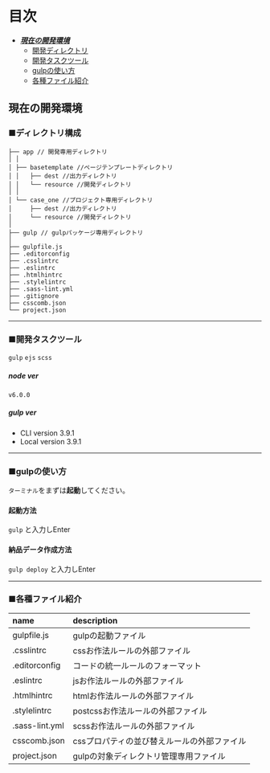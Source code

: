 # 目次
* [***現在の開発環境***](#head_dev)
  * [開発ディレクトリ](#dirctory)
  * [開発タスクツール](#tasktool)
  * [gulpの使い方](#gulp)
  * [各種ファイル紹介](#file)

<a id="head_dev"></a>
## 現在の開発環境

<a id="dirctory"></a>
### ■ディレクトリ構成
```
├── app // 開発専用ディレクトリ
│ │
│ ├── basetemplate //ページテンプレートディレクトリ
│ │   ├── dest //出力ディレクトリ
│ │   └── resource //開発ディレクトリ
│ │
│ └── case_one //プロジェクト専用ディレクトリ
│     ├── dest //出力ディレクトリ
│     └── resource //開発ディレクトリ
│
├── gulp // gulpパッケージ専用ディレクトリ
│
├── gulpfile.js
├── .editorconfig
├── .csslintrc
├── .eslintrc
├── .htmlhintrc
├── .stylelintrc
├── .sass-lint.yml
├── .gitignore
├── csscomb.json
└── project.json
```

---


<a id="tasktool"></a>
### ■開発タスクツール

`gulp`
`ejs`
`scss`

##### node ver
`v6.0.0`

##### gulp ver
* CLI version 3.9.1
* Local version 3.9.1

---

<a id="gulp"></a>
### ■gulpの使い方
``ターミナル``をまずは**起動**してください。
#### 起動方法
``gulp``
と入力しEnter

#### 納品データ作成方法
``gulp deploy``
と入力しEnter

---

<a id="file"></a>

### ■各種ファイル紹介

| name | description |
|:-----------|:------------|
| gulpfile.js       | gulpの起動ファイル |
| .csslintrc       | cssお作法ルールの外部ファイル |
| .editorconfig       | コードの統一ルールのフォーマット |
| .eslintrc       | jsお作法ルールの外部ファイル |
| .htmlhintrc       | htmlお作法ルールの外部ファイル |
| .stylelintrc       | postcssお作法ルールの外部ファイル |
| .sass-lint.yml       | scssお作法ルールの外部ファイル |
| csscomb.json       | cssプロパティの並び替えルールの外部ファイル |
| project.json       | gulpの対象ディレクトリ管理専用ファイル |
